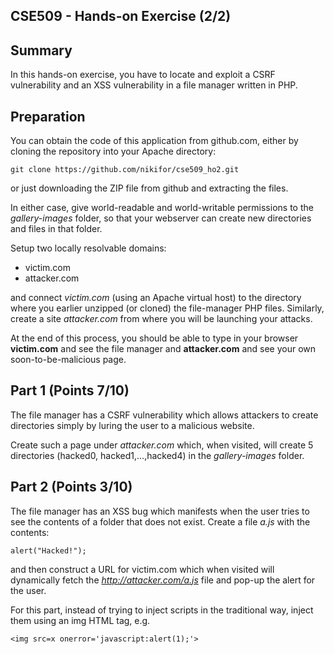 ## CSE509 - Hands-on Exercise (2/2)

Summary
-------
In this hands-on exercise, you have to locate and exploit a CSRF vulnerability and an XSS vulnerability in a file manager written in PHP.

Preparation
-----------
You can obtain the code of this application from github.com, either by cloning the repository into your Apache directory:

	git clone https://github.com/nikifor/cse509_ho2.git

or just downloading the ZIP file from github and extracting the files.

In either case, give world-readable and world-writable permissions to the *gallery-images* folder, so that your webserver can create new directories and files in that folder.

Setup two locally resolvable domains:

* victim.com
* attacker.com

and connect *victim.com* (using an Apache virtual host) to the directory where you earlier unzipped (or cloned) the file-manager PHP files. Similarly, create a site *attacker.com* from where you will be launching your attacks.

At the end of this process, you should be able to type in your browser **victim.com** and see the file manager and **attacker.com** and see your own soon-to-be-malicious page.

Part 1 (Points 7/10)
------

The file manager has a CSRF vulnerability which allows attackers to create directories simply by luring the user to a malicious website.

Create such a page under *attacker.com* which, when visited, will create 5 directories (hacked0, hacked1,...,hacked4) in the *gallery-images* folder.

Part 2 (Points 3/10)
------

The file manager has an XSS bug which manifests when the user tries to see the contents of a folder that does not exist. Create a file *a.js* with the contents:

	alert("Hacked!");

and then construct a URL for victim.com which when visited will dynamically fetch the *http://attacker.com/a.js* file and pop-up the alert for the user.

For this part, instead of trying to inject scripts in the traditional way, inject them using an img HTML tag, e.g.

	<img src=x onerror='javascript:alert(1);'>



